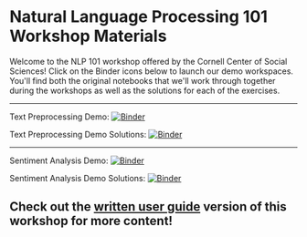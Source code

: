 # Natural Language Processing 101 Workshop Materials

Welcome to the NLP 101 workshop offered by the Cornell Center of Social Sciences! Click on the Binder icons below to launch our demo workspaces. You'll find both the original notebooks that we'll work through together during the workshops as well as the solutions for each of the exercises. 

---

Text Preprocessing Demo: [![Binder](https://mybinder.org/badge_logo.svg)](https://mybinder.org/v2/gh/ccss-rs/nlp-101/main?labpath=nlp_101_demo_1_text_preprocessing.ipynb)

Text Preprocessing Demo Solutions: [![Binder](https://mybinder.org/badge_logo.svg)](https://mybinder.org/v2/gh/ccss-rs/nlp-101/main?labpath=nlp_101_demo_1_text_preprocessing_solutions.ipynb)

---

Sentiment Analysis Demo: [![Binder](https://mybinder.org/badge_logo.svg)]()

Sentiment Analysis Demo Solutions: [![Binder](https://mybinder.org/badge_logo.svg)]()

## Check out the [written user guide](https://ccss-rs.github.io/nlp-for-socsci/index.html) version of this workshop for more content!

